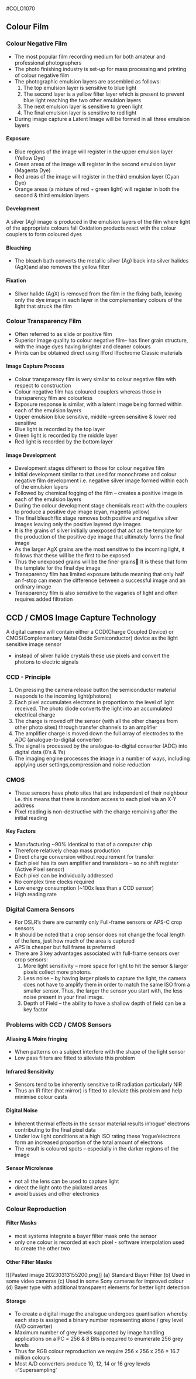 #COLO1070
## Colour Film
### Colour Negative Film
- The most popular film recording medium for both amateur and professional photographers
- The photo finishing industry is set-up for mass processing and printing of colour negative film
- The photographic emulsion layers are assembled as follows:
	1. The top emulsion layer is sensitive to blue light
	2. The second layer is a yellow filter layer which is present to prevent blue light reaching the two other emulsion layers
	3. The next emulsion layer is sensitive to green light
	4. The final emulsion layer is sensitive to red light
- During image capture a Latent Image will be formed in all three emulsion layers
#### Exposure
- Blue regions of the image will register in the upper emulsion layer (Yellow Dye)
- Green areas of the image will register in the second emulsion layer (Magenta Dye)
- Red areas of the image will register in the third emulsion layer (Cyan Dye)
- Orange areas (a mixture of red + green light) will register in both the second & third emulsion layers
#### Development
A silver (Ag) image is produced in the emulsion layers of the film where light of the appropriate colours fall
Oxidation products react with the colour couplers to form coloured dyes
#### Bleaching
- The bleach bath converts the metallic silver (Ag) back into silver halides (AgX)and also removes the yellow filter
#### Fixation
- Silver halide (AgX) is removed from the film in the fixing bath, leaving only the dye image in each layer in the complementary colours of the light that struck the film

### Colour Transparency Film
- Often referred to as slide or positive film
- Superior image quality to colour negative film– has finer grain structure, with the image dyes having brighter and cleaner colours
- Prints can be obtained direct using Ilford Ilfochrome Classic materials
#### Image Capture Process
- Colour transparency film is very similar to colour negative film with respect to construction
- Colour negative film has coloured couplers whereas those in transparency film are colourless
- Exposure response is similar, with a latent image being formed within each of the emulsion layers
- Upper emulsion blue sensitive, middle –green sensitive & lower red sensitive
- Blue light is recorded by the top layer
- Green light is recorded by the middle layer
- Red light is recorded by the bottom layer
#### Image Development
- Development stages different to those for colour negative film
- Initial development similar to that used for monochrome and colour negative film development i.e. negative silver image formed within each of the emulsion layers
- Followed by chemical fogging of the film – creates a positive image in each of the emulsion layers
- During the colour development stage chemicals react with the couplers to produce a positive dye image (cyan, magenta yellow)
- The final bleach/fix stage removes both positive and negative silver images leaving only the positive layered dye images
-  It is the grains of silver initially unexposed that act as the template for the production of the positive dye image that ultimately forms the final image
- As the larger AgX grains are the most sensitive to the incoming light, it follows that these will be the first to be exposed
- Thus the unexposed grains will be the finer grains It is these that form the template for the final dye image
- Transparency film has limited exposure latitude meaning that only half an f-stop can mean the difference between a successful image and an ordinary image
- Transparency film is also sensitive to the vagaries of light and often requires added filtration

## CCD / CMOS Image Capture Technology
A digital camera will contain either a CCD(Charge Coupled Device) or CMOS(Complemantary Metal Oxide Semiconductor) device as the light sensitive image sensor
- instead of silver halide crystals these use pixels and convert the photons to electric signals
### CCD - Principle
1. On pressing the camera release button the semiconductor material responds to the incoming light(photons)
2. Each pixel accumulates electrons in proportion to the level of light received. The photo diode converts the light into an accumulated electrical charge
3. The charge is moved off the sensor (with all the other charges from other photo sites) through transfer channels to an amplifier
4. The amplifier charge is moved down the full array of electrodes to the ADC (analogue-to-digital converter)
5. The signal is processed by the analogue-to-digital converter (ADC) into digital data (0’s & 1’s)
6. The imaging engine processes the image in a number of ways, including applying user settings,compression and noise reduction

### CMOS 
- These sensors have photo sites that are independent of their neighbour i.e. this means that there is random access to each pixel via an X-Y address
- Pixel reading is non-destructive with the charge remaining after the initial reading
#### Key Factors
- Manufacturing ~90% identical to that of a computer chip
- Therefore relatively cheap mass production
- Direct charge conversion without requirement for transfer
- Each pixel has its own amplifier and transistors – so no shift register (Active Pixel sensor)
- Each pixel can be individually addressed 
- No complex time clocks required
- Low energy consumption (~100x less than a CCD sensor)
- High reading rate

### Digital Camera Sensors
- For DSLR’s there are currently only Full-frame sensors or APS-C crop sensors
- It should be noted that a crop sensor does not change the focal length of the lens, just how much of the area is captured
- APS is cheaper but full frame is preferred
- There are 3 key advantages associated with full-frame sensors over crop sensors:
	1. More light sensitivity – more space for light to hit the sensor & larger pixels collect more photons.
	2. Less noise – by having larger pixels to capture the light, the camera does not have to amplify them in order to match the same ISO from a smaller sensor. Thus, the larger the sensor you start with, the less noise present in your final image.
	3. Depth of Field – the ability to have a shallow depth of field can be a key factor

### Problems with CCD / CMOS Sensors
#### Aliasing & Moire fringing
- When patterns on a subject interfere with the shape of the light sensor
- Low pass filters are fitted to alleviate this problem
#### Infrared Sensitivity
- Sensors tend to be inherently sensitive to IR radiation particularly NIR
- Thus an IR filter (hot mirror) is fitted to alleviate this problem and help minimise colour casts
#### Digital Noise
- Inherent thermal effects in the sensor material results in‘rogue’ electrons contributing to the final pixel data
- Under low light conditions at a high ISO rating these ‘rogue’electrons form an increased proportion of the total amount of electrons
- The result is coloured spots – especially in the darker regions of the image
#### Sensor Microlense
- not all the lens can be used to capture light
- direct the light onto the pixilated areas
- avoid busses and other electronics

### Colour Reproduction
#### Filter Masks
- most systems integrate a bayer filter mask onto the sensor
- only one colour is recorded at each pixel - software interpolation used to create the other two
#### Other Filter Masks
![[Pasted image 20230313155200.png]]
(a) Standard Bayer Filter
(b) Used in some video cameras
(c) Used in some Sony cameras for improved colour
(d) Bayer type with additional transparent elements for better light detection

#### Storage
- To create a digital image the analogue undergoes quantisation whereby each step is assigned a binary number representing atone / grey level (A/D converter)
- Maximum number of grey levels supported by image handling applications on a PC = 256 & 8 Bits is required to enumerate 256 grey levels
- Thus for RGB colour reproduction we require 256 x 256 x 256 = 16.7 million colours
- Most A/D converters produce 10, 12, 14 or 16 grey levels =‘Supersampling’